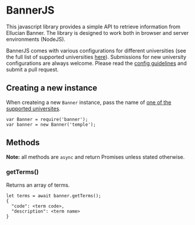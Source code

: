 # BannerJS
This javascript library provides a simple API to retrieve information from Ellucian Banner. The library is designed to work both in browser and server environments (NodeJS).

BannerJS comes with various configurations for different universities (see the full list of supported universities [here](https://github.com/schedulemaker/bannerjs/wiki/Supported-Universities)). Submissions for new university configurations are always welcome. Please read the [config guidelines](https://github.com/schedulemaker/bannerjs/wiki/University-Config-Guidelines) and submit a pull request.

## Creating a new instance
When createing a new `Banner` instance, pass the name of [one of the supported universites](https://github.com/schedulemaker/bannerjs/wiki/Supported-Universities).
```
var Banner = require('banner');
var banner = new Banner('temple');
```

## Methods
**Note:** all methods are `async` and return Promises unless stated otherwise.
### getTerms()
Returns an array of terms.
```
let terms = await banner.getTerms();
{
  "code": <term code>,
  "description": <term name>
}
```
